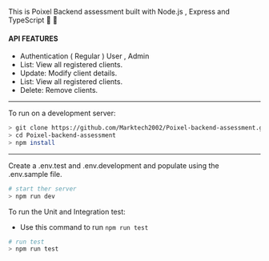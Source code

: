 This is Poixel Backend assessment built with Node.js , Express and TypeScript :rocket: :rocket:

#### API FEATURES
- Authentication ( Regular ) User , Admin 
- List: View all registered clients.
- Update: Modify client details.
- List: View all registered clients.
- Delete: Remove clients.



***
To run on a development server: 

```sh
> git clone https://github.com/Marktech2002/Poixel-backend-assessment.git
> cd Poixel-backend-assessment
> npm install
```

***
Create a .env.test and .env.development and populate using the .env.sample file.

```sh
# start ther server
> npm run dev
```

To run the Unit and Integration test:
- Use this command to run ```npm run test```
```sh
# run test
> npm run test
```


